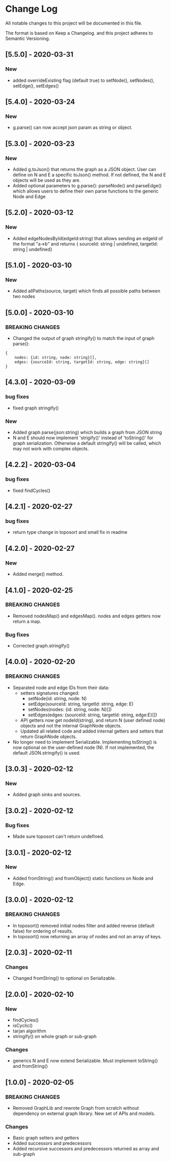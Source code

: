 # Change Log

All notable changes to this project will be documented in this file.

The format is based on Keep a Changelog. and this project adheres to Semantic Versioning.

## [5.5.0] - 2020-03-31

### New
* added overrideExisting flag (default true) to setNode(), setNodes(), setEdge(), setEdges()

## [5.4.0] - 2020-03-24

### New
* g.parse() can now accept json param as string or object.

## [5.3.0] - 2020-03-23

### New
* Added g.toJson() that returns the graph as a JSON object. User can define on N and E a specific toJson() method. If not defined, the N and E objects will be used as they are.
* Added optional parameters to g.parse(): parseNode() and parseEdge() which allows users to define their own parse functions to the generic Node and Edge


## [5.2.0] - 2020-03-12

### New
* Added edgeNodesById(edgeId:string) that allows sending an edgeId of the format "a->b" and returns { sourceId: string | undefined, targetId: string | undefined}


## [5.1.0] - 2020-03-10

### New
* Added allPaths(source, target) which finds all possible paths between two nodes


## [5.0.0] - 2020-03-10

### BREAKING CHANGES
* Changed the output of graph stringify() to match the input of graph parse():
```
{
    nodes: {id: string, node: string}[],
    edges: {sourceId: string, targetId: string, edge: string}[]
}
```

## [4.3.0] - 2020-03-09

### bug fixes
* fixed graph stringify()

### New
* Added graph parse(json:string) which builds a graph from JSON string
* N and E should now implement 'strigify()' instead of 'toString()' for graph serialization. Otherwise a default stringify() will be called, which may not work with complex objects.


## [4.2.2] - 2020-03-04

### bug fixes
* fixed findCycles()

## [4.2.1] - 2020-02-27

### bug fixes
* return type change in toposort and small fix in readme


## [4.2.0] - 2020-02-27

### New
* Added merge() method.


## [4.1.0] - 2020-02-25

### BREAKING CHANGES
* Removed nodesMap() and edgesMap(). nodes and edges getters now return a map.

### Bug fixes
* Corrected graph.stringify()

## [4.0.0] - 2020-02-20

### BREAKING CHANGES
* Separated node and edge IDs from their data:
    * setters signatures changed:
        * setNode(id: string, node: N)
        * setEdge(sourceId: string, targetId: string, edge: E)
        * setNodes(nodes: {id: string, node: N}[])
        * setEdges(edges: {sourceId: string, targetId: string, edge:E}[])
    * API getters now get nodeId(string), and return N (user defined node) objects and not the internal GraphNode objects.
    * Updated all related code and added internal getters and setters that return GraphNode objects.
* No longer need to implement Serializable. Implementing toString() is now optional on the user-defined node (N). If not implemented, the default JSON.stringify() is used. 

## [3.0.3] - 2020-02-12

### New
* Added graph sinks and sources.

## [3.0.2] - 2020-02-12

### Bug fixes
* Made sure toposort can't return undefined.

## [3.0.1] - 2020-02-12

### New
* Added fromString() and fromObject() static functions on Node and Edge.

## [3.0.0] - 2020-02-12

### BREAKING CHANGES
* In toposort() removed initial nodes filter and added reverse (default false) for ordering of results.
* In toposort() now returning an array of nodes and not an array of keys. 

## [2.0.3] - 2020-02-11

### Changes
* Changed fromString() to optional on Serializable.

## [2.0.0] - 2020-02-10

### New
* findCycles()
* isCyclic()
* tarjan algorithm
* stringify() on whole graph or sub-graph

### Changes
* generics N and E now extend Serializable. Must implement toString() and fromString()

## [1.0.0] - 2020-02-05

### BREAKING CHANGES
* Removed GraphLib and rewrote Graph from scratch without dependency on external graph library. New set of APIs and models.

### Changes
* Basic graph setters and getters
* Added successors and predecessors
* Added recursive successors and predecessors returned as array and sub-graph 


